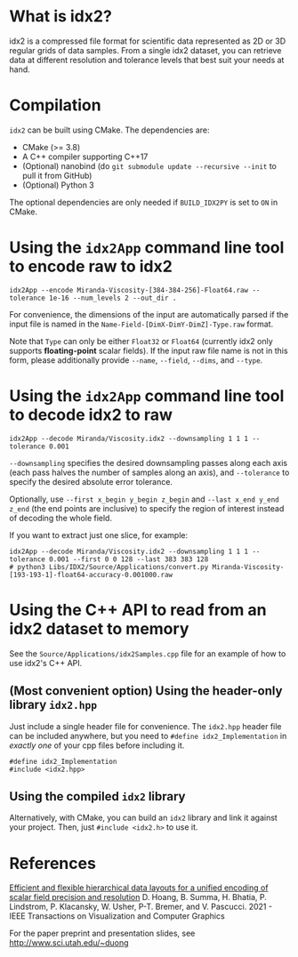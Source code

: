 # What is idx2?
idx2 is a compressed file format for scientific data represented as 2D or 3D regular grids of data samples.
From a single idx2 dataset, you can retrieve data at different resolution and tolerance levels that best suit your needs at hand.
<!-- TODO: what is the speed? -->
<!-- idx2 supports adaptive, coarse-scale data retrieval in both resolution and precision. -->
<!-- idx2 is the next version of the idx file format, which is handled by [OpenVisus](https://github.com/sci-visus/OpenVisus) (alternatively, a less extensive but lightweight idx reader and writer is [hana](https://github.com/hoangthaiduong/hana)). Compared to idx, idx2 features better compression (leveraging [zfp](https://github.com/LLNL/zfp)) and the capability to retrieve coarse-precision data. -->
<!-- Currently there is an executable (named `idx2App`) for 2-way conversion between raw binary and the idx2 format, and a header-only library (`idx2.hpp`) for working with the format at a lower level. -->

# Compilation
`idx2` can be built using CMake. The dependencies are:

- CMake (>= 3.8)
- A C++ compiler supporting C++17
- (Optional) nanobind (do `git submodule update --recursive --init` to pull it from GitHub)
- (Optional) Python 3

The optional dependencies are only needed if `BUILD_IDX2PY` is set to `ON` in CMake.

# Using the `idx2App` command line tool to encode raw to idx2
```
idx2App --encode Miranda-Viscosity-[384-384-256]-Float64.raw --tolerance 1e-16 --num_levels 2 --out_dir .
```

For convenience, the dimensions of the input are automatically parsed if the input file is named in the `Name-Field-[DimX-DimY-DimZ]-Type.raw` format.
<!-- <!-- , where `Name` and `Field` can be anything, `DimX`, `DimY`, `DimZ` are the field's dimensions (any of which can be 1), and  -->
Note that `Type` can only be either `Float32` or `Float64` (currently idx2 only supports **floating-point** scalar fields).
If the input raw file name is not in this form, please additionally provide `--name`, `--field`, `--dims`, and `--type`.
<!-- Most of the time, the only options that should be customized are `--input` (the input raw file), `--out_dir` (the output directory), `--num_levels` (the number of resolution levels) and `--tolerance` (the absolute error tolerance).
The outputs will be multiple files written to the `out_dir/Name` directory, and the main metadata is stored in `out_dir/Name/Field.idx2`. -->

# Using the `idx2App` command line tool to decode idx2 to raw
```
idx2App --decode Miranda/Viscosity.idx2 --downsampling 1 1 1 --tolerance 0.001
```

`--downsampling` specifies the desired downsampling passes along each axis (each pass halves the number of samples along an axis), and `--tolerance` to specify the desired absolute error tolerance.
<!-- The output will be written to a raw file in the current directory. -->
Optionally, use `--first x_begin y_begin z_begin` and `--last x_end y_end z_end` (the end points are inclusive) to specify the region of interest instead of decoding the whole field.

If you want to extract just one slice, for example:

```
idx2App --decode Miranda/Viscosity.idx2 --downsampling 1 1 1 --tolerance 0.001 --first 0 0 128 --last 383 383 128
# python3 Libs/IDX2/Source/Applications/convert.py Miranda-Viscosity-[193-193-1]-float64-accuracy-0.001000.raw
```


# Using the C++ API to read from an idx2 dataset to memory

See the `Source/Applications/idx2Samples.cpp` file for an example of how to use idx2's C++ API.

## (Most convenient option) Using the header-only library `idx2.hpp`
Just include a single header file for convenience. The `idx2.hpp` header file can be included anywhere, but you need to `#define idx2_Implementation` in *exactly one* of your cpp files before including it.

```
#define idx2_Implementation
#include <idx2.hpp>
```

## Using the compiled `idx2` library
Alternatively, with CMake, you can build an `idx2` library and link it against your project. Then, just `#include <idx2.h>` to use it.

<!-- For instructions on using the library, please refer to the code examples with comments in `Source/Applications/Examples.cpp`. -->

# References
[Efficient and flexible hierarchical data layouts for a unified encoding of scalar field precision and resolution](https://ieeexplore.ieee.org/document/9222049)
D. Hoang, B. Summa, H. Bhatia, P. Lindstrom, P. Klacansky, W. Usher, P-T. Bremer, and V. Pascucci.
2021 - IEEE Transactions on Visualization and Computer Graphics

For the paper preprint and presentation slides, see http://www.sci.utah.edu/~duong
